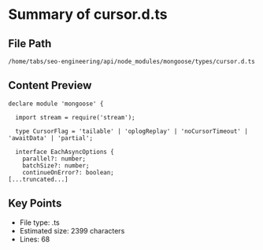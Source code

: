 # Summary of cursor.d.ts
  
## File Path
`/home/tabs/seo-engineering/api/node_modules/mongoose/types/cursor.d.ts`

## Content Preview
```
declare module 'mongoose' {

  import stream = require('stream');

  type CursorFlag = 'tailable' | 'oplogReplay' | 'noCursorTimeout' | 'awaitData' | 'partial';

  interface EachAsyncOptions {
    parallel?: number;
    batchSize?: number;
    continueOnError?: boolean;
[...truncated...]
```

## Key Points
- File type: .ts
- Estimated size: 2399 characters
- Lines: 68
